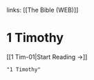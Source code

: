 links: [[The Bible (WEB)]]
# 1 Timothy

[[1 Tim-01|Start Reading →]]

```query 2021-09-27 15:56
"1 Timothy"
```